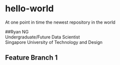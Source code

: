 # hello-world
At one point in time the newest repository in the world

##Ryan NG  
Undergraduate/Future Data Scientist  
Singapore University of Technology and Design

## Feature Branch 1
